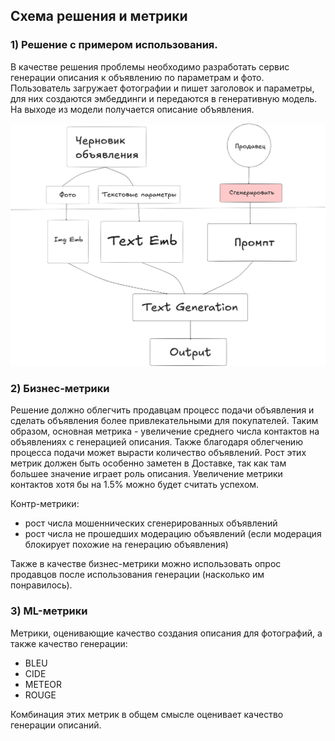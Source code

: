## Схема решения и метрики

### 1) Решение с примером использования.

В качестве решения проблемы необходимо разработать сервис генерации описания к объявлению по параметрам и фото. 
Пользователь загружает фотографии и пишет заголовок и параметры, для них создаются эмбеддинги и передаются в генеративную модель. На выходе из модели получается описание объявления. 

<img src="project_schema.png" alt="schema" style="width:600px;"/>

### 2) Бизнес-метрики
Решение должно облегчить продавцам процесс подачи объявления и сделать объявления более привлекательными для покупателей.
Таким образом, основная метрика - увеличение среднего числа контактов на объявлениях с генерацией описания. Также благодаря облегчению процесса подачи может вырасти количество объявлений. 
Рост этих метрик должен быть особенно заметен в Доставке, так как там большее значение играет роль описания.
Увеличение метрики контактов хотя бы на 1.5% можно будет считать успехом.

Контр-метрики: 
- рост числа мошеннических сгенерированных объявлений
- рост числа не прошедших модерацию объявлений (если модерация блокирует похожие на генерацию объявления)

Также в качестве бизнес-метрики можно использовать опрос продавцов после использования генерации (насколько им понравилось).

### 3) ML-метрики
Метрики, оценивающие качество создания описания для фотографий, а также качество генерации:
- BLEU
- CIDE
- METEOR
- ROUGE

Комбинация этих метрик в общем смысле оценивает качество генерации описаний.

